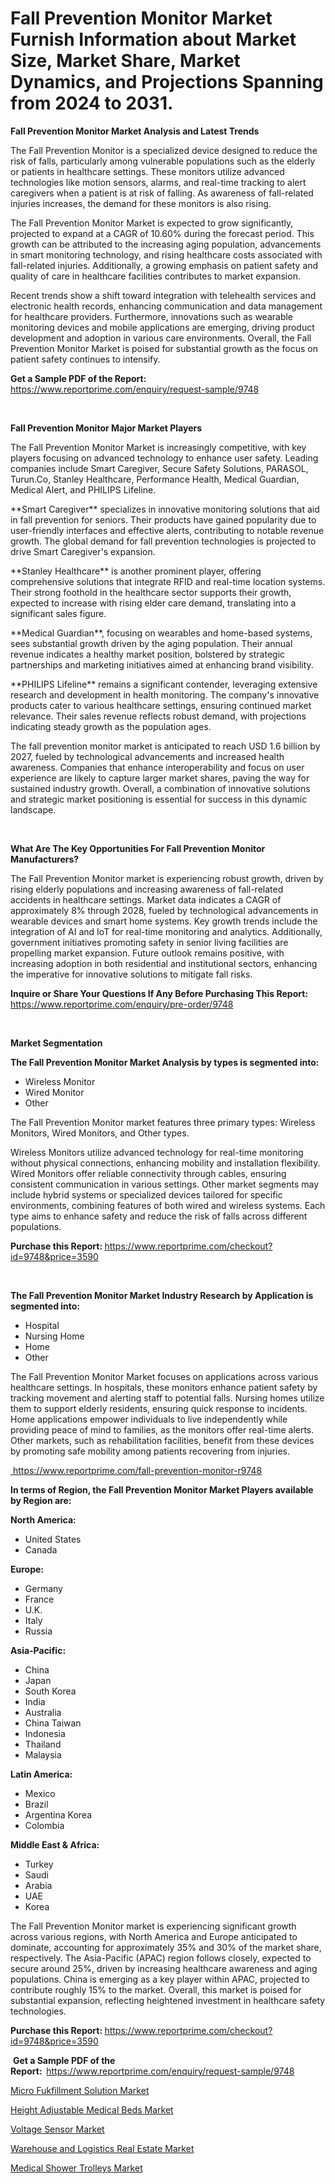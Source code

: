 <p><h1>Fall Prevention Monitor Market Furnish Information about Market Size, Market Share, Market Dynamics, and Projections Spanning from 2024 to 2031.</h1></p><p><strong>Fall Prevention Monitor Market Analysis and Latest Trends</strong></p>
<p><p>The Fall Prevention Monitor is a specialized device designed to reduce the risk of falls, particularly among vulnerable populations such as the elderly or patients in healthcare settings. These monitors utilize advanced technologies like motion sensors, alarms, and real-time tracking to alert caregivers when a patient is at risk of falling. As awareness of fall-related injuries increases, the demand for these monitors is also rising.</p><p>The Fall Prevention Monitor Market is expected to grow significantly, projected to expand at a CAGR of 10.60% during the forecast period. This growth can be attributed to the increasing aging population, advancements in smart monitoring technology, and rising healthcare costs associated with fall-related injuries. Additionally, a growing emphasis on patient safety and quality of care in healthcare facilities contributes to market expansion. </p><p>Recent trends show a shift toward integration with telehealth services and electronic health records, enhancing communication and data management for healthcare providers. Furthermore, innovations such as wearable monitoring devices and mobile applications are emerging, driving product development and adoption in various care environments. Overall, the Fall Prevention Monitor Market is poised for substantial growth as the focus on patient safety continues to intensify.</p></p>
<p><strong>Get a Sample PDF of the Report:&nbsp;</strong> <a href="https://www.reportprime.com/enquiry/request-sample/9748?utm_campaign=1119&utm_medium=2&utm_source=Github&utm_content=ia&utm_term=28112024&utm_id=fall-prevention-monitor">https://www.reportprime.com/enquiry/request-sample/9748</a></p>
<p>&nbsp;</p>
<p><strong>Fall Prevention Monitor Major Market Players</strong></p>
<p><p>The Fall Prevention Monitor Market is increasingly competitive, with key players focusing on advanced technology to enhance user safety. Leading companies include Smart Caregiver, Secure Safety Solutions, PARASOL, Turun.Co, Stanley Healthcare, Performance Health, Medical Guardian, Medical Alert, and PHILIPS Lifeline. </p><p>**Smart Caregiver** specializes in innovative monitoring solutions that aid in fall prevention for seniors. Their products have gained popularity due to user-friendly interfaces and effective alerts, contributing to notable revenue growth. The global demand for fall prevention technologies is projected to drive Smart Caregiver's expansion.</p><p>**Stanley Healthcare** is another prominent player, offering comprehensive solutions that integrate RFID and real-time location systems. Their strong foothold in the healthcare sector supports their growth, expected to increase with rising elder care demand, translating into a significant sales figure.</p><p>**Medical Guardian**, focusing on wearables and home-based systems, sees substantial growth driven by the aging population. Their annual revenue indicates a healthy market position, bolstered by strategic partnerships and marketing initiatives aimed at enhancing brand visibility.</p><p>**PHILIPS Lifeline** remains a significant contender, leveraging extensive research and development in health monitoring. The company's innovative products cater to various healthcare settings, ensuring continued market relevance. Their sales revenue reflects robust demand, with projections indicating steady growth as the population ages.</p><p>The fall prevention monitor market is anticipated to reach USD 1.6 billion by 2027, fueled by technological advancements and increased health awareness. Companies that enhance interoperability and focus on user experience are likely to capture larger market shares, paving the way for sustained industry growth. Overall, a combination of innovative solutions and strategic market positioning is essential for success in this dynamic landscape.</p></p>
<p>&nbsp;</p>
<p><strong>What Are The Key Opportunities For Fall Prevention Monitor Manufacturers?</strong></p>
<p><p>The Fall Prevention Monitor market is experiencing robust growth, driven by rising elderly populations and increasing awareness of fall-related accidents in healthcare settings. Market data indicates a CAGR of approximately 8% through 2028, fueled by technological advancements in wearable devices and smart home systems. Key growth trends include the integration of AI and IoT for real-time monitoring and analytics. Additionally, government initiatives promoting safety in senior living facilities are propelling market expansion. Future outlook remains positive, with increasing adoption in both residential and institutional sectors, enhancing the imperative for innovative solutions to mitigate fall risks.</p></p>
<p><strong>Inquire or Share Your Questions If Any Before Purchasing This Report:</strong> <a href="https://www.reportprime.com/enquiry/pre-order/9748?utm_campaign=1119&utm_medium=2&utm_source=Github&utm_content=ia&utm_term=28112024&utm_id=fall-prevention-monitor">https://www.reportprime.com/enquiry/pre-order/9748</a></p>
<p>&nbsp;</p>
<p><strong>Market Segmentation</strong></p>
<p><strong>The Fall Prevention Monitor Market Analysis by types is segmented into:</strong></p>
<p><ul><li>Wireless Monitor</li><li>Wired Monitor</li><li>Other</li></ul></p>
<p><p>The Fall Prevention Monitor market features three primary types: Wireless Monitors, Wired Monitors, and Other types. </p><p>Wireless Monitors utilize advanced technology for real-time monitoring without physical connections, enhancing mobility and installation flexibility. Wired Monitors offer reliable connectivity through cables, ensuring consistent communication in various settings. Other market segments may include hybrid systems or specialized devices tailored for specific environments, combining features of both wired and wireless systems. Each type aims to enhance safety and reduce the risk of falls across different populations.</p></p>
<p><strong>Purchase this Report:&nbsp;</strong><a href="https://www.reportprime.com/checkout?id=9748&price=3590&utm_campaign=1119&utm_medium=2&utm_source=Github&utm_content=ia&utm_term=28112024&utm_id=fall-prevention-monitor">https://www.reportprime.com/checkout?id=9748&price=3590</a></p>
<p>&nbsp;</p>
<p><strong>The Fall Prevention Monitor Market Industry Research by Application is segmented into:</strong></p>
<p><ul><li>Hospital</li><li>Nursing Home</li><li>Home</li><li>Other</li></ul></p>
<p><p>The Fall Prevention Monitor Market focuses on applications across various healthcare settings. In hospitals, these monitors enhance patient safety by tracking movement and alerting staff to potential falls. Nursing homes utilize them to support elderly residents, ensuring quick response to incidents. Home applications empower individuals to live independently while providing peace of mind to families, as the monitors offer real-time alerts. Other markets, such as rehabilitation facilities, benefit from these devices by promoting safe mobility among patients recovering from injuries.</p></p>
<p><a href="https://www.reportprime.com/fall-prevention-monitor-r9748?utm_campaign=1119&utm_medium=2&utm_source=Github&utm_content=ia&utm_term=28112024&utm_id=fall-prevention-monitor">&nbsp;https://www.reportprime.com/fall-prevention-monitor-r9748</a></p>
<p><strong>In terms of Region, the Fall Prevention Monitor Market Players available by Region are:</strong></p>
<p>
    <p> <strong> North America: </strong>
        <ul>
            <li>United States</li>
            <li>Canada</li>
        </ul>
        </p> 
    <p> <strong> Europe: </strong>
        <ul>
            <li>Germany</li>
            <li>France</li>
            <li>U.K.</li>
            <li>Italy</li>
            <li>Russia</li>
        </ul>
        </p> 
    <p> <strong> Asia-Pacific: </strong>
        <ul>
            <li>China</li>
            <li>Japan</li>
            <li>South Korea</li>
            <li>India</li>
            <li>Australia</li>
            <li>China Taiwan</li>
            <li>Indonesia</li>
            <li>Thailand</li>
            <li>Malaysia</li>
        </ul>
        </p> 
    <p> <strong> Latin America: </strong>
        <ul>
            <li>Mexico</li>
            <li>Brazil</li>
            <li>Argentina Korea</li>
            <li>Colombia</li>
        </ul>
        </p> 
    <p> <strong> Middle East & Africa: </strong>
        <ul>
            <li>Turkey</li>
            <li>Saudi</li>
            <li>Arabia</li>
            <li>UAE</li>
            <li>Korea</li>
        </ul>
    </p>
    </p>
<p><p>The Fall Prevention Monitor market is experiencing significant growth across various regions, with North America and Europe anticipated to dominate, accounting for approximately 35% and 30% of the market share, respectively. The Asia-Pacific (APAC) region follows closely, expected to secure around 25%, driven by increasing healthcare awareness and aging populations. China is emerging as a key player within APAC, projected to contribute roughly 15% to the market. Overall, this market is poised for substantial expansion, reflecting heightened investment in healthcare safety technologies.</p></p>
<p><strong>Purchase this Report: </strong><a href="https://www.reportprime.com/checkout?id=9748&price=3590&utm_campaign=1119&utm_medium=2&utm_source=Github&utm_content=ia&utm_term=28112024&utm_id=fall-prevention-monitor">https://www.reportprime.com/checkout?id=9748&price=3590</a></p>
<p>&nbsp;<strong>Get a Sample PDF of the Report:&nbsp;&nbsp;</strong><a href="https://www.reportprime.com/enquiry/request-sample/9748?utm_campaign=1119&utm_medium=2&utm_source=Github&utm_content=ia&utm_term=28112024&utm_id=fall-prevention-monitor">https://www.reportprime.com/enquiry/request-sample/9748</a></p>
<p><strong></strong></p>
<p><p><a href="https://issuu.com/reportprime-2/docs/micro-fukfillment-solution-market-s_b139d5ce714a66?utm_campaign=1119&utm_medium=2&utm_source=Github&utm_content=ia&utm_term=28112024&utm_id=fall-prevention-monitor">Micro Fukfillment Solution Market</a></p><p><a href="https://github.com/gerdabatiskzv9/Market-Research-Report-List-1/blob/main/height-adjustable-medical-beds-market.md?utm_campaign=1119&utm_medium=2&utm_source=Github&utm_content=ia&utm_term=28112024&utm_id=fall-prevention-monitor">Height Adjustable Medical Beds Market</a></p><p><a href="https://www.linkedin.com/pulse/voltage-sensor-market-evolution-key-trends-regional-fpyzc?utm_campaign=1119&utm_medium=2&utm_source=Github&utm_content=ia&utm_term=28112024&utm_id=fall-prevention-monitor">Voltage Sensor Market</a></p><p><a href="https://issuu.com/reportprime-2/docs/warehouse-and-logistics-real-estate_b88bfeb4d535ea?utm_campaign=1119&utm_medium=2&utm_source=Github&utm_content=ia&utm_term=28112024&utm_id=fall-prevention-monitor">Warehouse and Logistics Real Estate Market</a></p><p><a href="https://github.com/JakirUddin651/Market-Research-Report-List-1/blob/main/medical-shower-trolleys-market.md?utm_campaign=1119&utm_medium=2&utm_source=Github&utm_content=ia&utm_term=28112024&utm_id=fall-prevention-monitor">Medical Shower Trolleys Market</a></p></p>